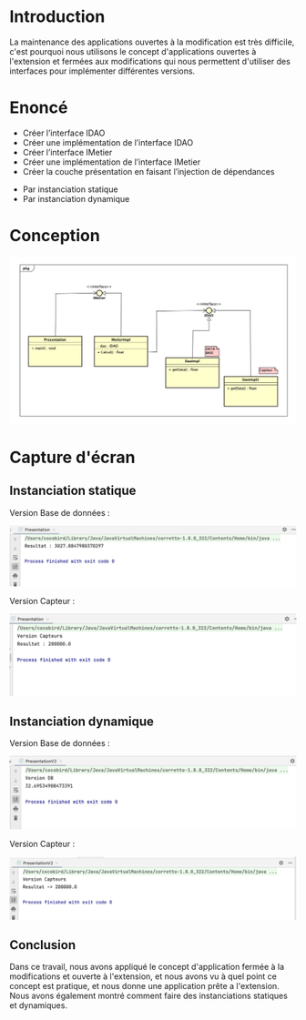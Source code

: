 # Introduction

La maintenance des applications ouvertes à la modification est très difficile, c'est pourquoi nous utilisons le concept d'applications ouvertes à l'extension et fermées aux modifications qui nous permettent d'utiliser des interfaces pour implémenter différentes versions.

# Enoncé 

* Créer l’interface IDAO
* Créer une implémentation de l’interface IDAO
* Créer l’interface IMetier 
* Créer une implémentation de l’interface IMetier
* Créer la couche présentation en faisant l’injection de dépendances
- Par instanciation statique
- Par instanciation dynamique


# Conception

![DiagrammeDeClass](images/DDC.png)

# Capture d'écran

## Instanciation statique

Version Base de données :

![DBAV](images/StatiqueDBA.png)

Version Capteur :

![CAPV](images/statiqueCapt.png)


## Instanciation dynamique

Version Base de données :

![DBAV](images/DynamiqueDBA.png)

Version Capteur :

![CAPV](images/DynamiqueCapt.png)

## Conclusion

Dans ce travail, nous avons appliqué le concept d'application fermée à la modifications et ouverte à l'extension, et nous avons vu à quel point ce concept est pratique, et nous donne une application prête a l'extension. Nous avons également montré comment faire des instanciations statiques et dynamiques.
